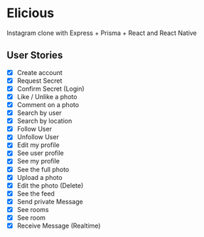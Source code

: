# Elicious

Instagram clone with Express + Prisma + React and React Native

## User Stories

- [X] Create account
- [X] Request Secret
- [X] Confirm Secret (Login)
- [X] Like / Unlike a photo
- [X] Comment on a photo
- [X] Search by user
- [X] Search by location
- [X] Follow User
- [X] Unfollow User
- [X] Edit my profile
- [X] See user profile
- [X] See my profile
- [X] See the full photo
- [X] Upload a photo
- [X] Edit the photo (Delete)
- [X] See the feed
- [X] Send private Message
- [X] See rooms
- [X] See room
- [X] Receive Message (Realtime)